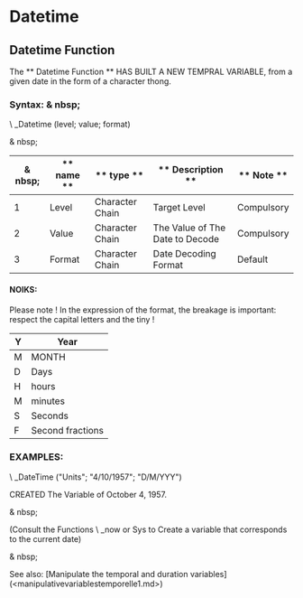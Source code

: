 # Datetime

## Datetime Function

The ** Datetime Function ** HAS BUILT A NEW TEMPRAL VARIABLE, from a given date in the form of a character thong.

### Syntax: & nbsp;

\ _Datetime (level; value; format)

& nbsp;

| & nbsp; | ** name ** | ** type ** | ** Description ** | ** Note ** |
| --- | --- | --- | --- | --- |
| &#49; | Level | Character Chain | Target Level | Compulsory |
| &#50; | Value | Character Chain | The Value of The Date to Decode | Compulsory |
| &#51; | Format | Character Chain | Date Decoding Format | Default |

#### NOIKS:

Please note \! In the expression of the format, the breakage is important: respect the capital letters and the tiny \!

| Y | Year |
| --- | --- |
| M | MONTH |
| D | Days |
| H | hours |
| M | minutes |
| S | Seconds |
| F | Second fractions |

### EXAMPLES:

\ _DateTime ("Units"; "4/10/1957"; "D/M/YYY")

CREATED The Variable of October 4, 1957.

& nbsp;

(Consult the Functions \ _now or Sys to Create a variable that corresponds to the current date)

& nbsp;

See also: [Manipulate the temporal and duration variables] (<manipulativevariablestemporelle1.md>)